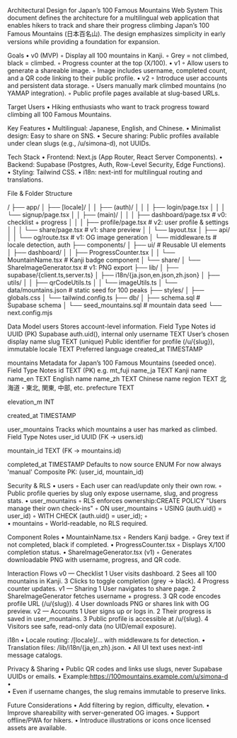 Architectural Design for Japan’s 100 Famous Mountains Web System
This document defines the architecture for a multilingual web application that enables hikers to track and share their progress climbing Japan’s 100 Famous Mountains (日本百名山). The design emphasizes simplicity in early versions while providing a foundation for expansion.

Goals
	•	v0 (MVP)
	◦	Display all 100 mountains in Kanji.
	◦	Grey = not climbed, black = climbed.
	◦	Progress counter at the top (X/100).
	•	v1
	◦	Allow users to generate a shareable image.
	◦	Image includes username, completed count, and a QR code linking to their public profile.
	•	v2
	◦	Introduce user accounts and persistent data storage.
	◦	Users manually mark climbed mountains (no YAMAP integration).
	◦	Public profile pages available at slug-based URLs.

Target Users
	•	Hiking enthusiasts who want to track progress toward climbing all 100 Famous Mountains.

Key Features
	•	Multilingual: Japanese, English, and Chinese.
	•	Minimalist design: Easy to share on SNS.
	•	Secure sharing: Public profiles available under clean slugs (e.g., /u/simona-d), not UUIDs.

Tech Stack
	•	Frontend: Next.js (App Router, React Server Components).
	•	Backend: Supabase (Postgres, Auth, Row-Level Security, Edge Functions).
	•	Styling: Tailwind CSS.
	•	i18n: next-intl for multilingual routing and translations.

File & Folder Structure

/
├── app/
│   ├── [locale]/
│   │   ├── (auth)/
│   │   │   ├── login/page.tsx
│   │   │   └── signup/page.tsx
│   │   ├── (main)/
│   │   │   ├── dashboard/page.tsx   # v0: checklist + progress
│   │   │   ├── profile/page.tsx     # v2: user profile & settings
│   │   │   └── share/page.tsx       # v1: share preview
│   │   └── layout.tsx
│   ├── api/
│   │   └── og/route.tsx             # v1: OG image generation
│   └── middleware.ts                # locale detection, auth
├── components/
│   ├── ui/                          # Reusable UI elements
│   ├── dashboard/
│   │   ├── ProgressCounter.tsx
│   │   └── MountainName.tsx         # Kanji badge component
│   └── share/
│       └── ShareImageGenerator.tsx  # v1: PNG export
├── lib/
│   ├── supabase/{client.ts,server.ts}
│   ├── i18n/{ja.json,en.json,zh.json}
│   ├── utils/
│   │   ├── qrCodeUtils.ts
│   │   └── imageUtils.ts
│   └── data/mountains.json          # static seed for 100 peaks
├── styles/
│   ├── globals.css
│   └── tailwind.config.ts
├── db/
│   ├── schema.sql                   # Supabase schema
│   └── seed_mountains.sql           # mountain data seed
└── next.config.mjs

Data Model
users
Stores account-level information.
Field
Type
Notes
id
UUID (PK)
Supabase auth.uid(), internal only
username
TEXT
User’s chosen display name
slug
TEXT (unique)
Public identifier for profile (/u/{slug}), immutable
locale
TEXT
Preferred language
created_at
TIMESTAMP


mountains
Metadata for Japan’s 100 Famous Mountains (seeded once).
Field
Type
Notes
id
TEXT (PK)
e.g. mt_fuji
name_ja
TEXT
Kanji name
name_en
TEXT
English name
name_zh
TEXT
Chinese name
region
TEXT
北海道・東北, 関東, 中部, etc.
prefecture
TEXT

elevation_m
INT

created_at
TIMESTAMP


user_mountains
Tracks which mountains a user has marked as climbed.
Field
Type
Notes
user_id
UUID (FK → users.id)

mountain_id
TEXT (FK → mountains.id)

completed_at
TIMESTAMP
Defaults to now
source
ENUM
For now always 'manual'
Composite PK: (user_id, mountain_id)

Security & RLS
	•	users
	◦	Each user can read/update only their own row.
	◦	Public profile queries by slug only expose username, slug, and progress stats.
	•	user_mountains
	◦	RLS enforces ownership:CREATE POLICY "Users manage their own check-ins"
	◦	ON user_mountains
	◦	USING (auth.uid() = user_id)
	◦	WITH CHECK (auth.uid() = user_id);
	◦	
	•	mountains
	◦	World-readable, no RLS required.

Component Roles
	•	MountainName.tsx
	◦	Renders Kanji badge.
	◦	Grey text if not completed, black if completed.
	•	ProgressCounter.tsx
	◦	Displays X/100 completion status.
	•	ShareImageGenerator.tsx (v1)
	◦	Generates downloadable PNG with username, progress, and QR code.

Interaction Flows
v0 — Checklist
	1	User visits dashboard.
	2	Sees all 100 mountains in Kanji.
	3	Clicks to toggle completion (grey → black).
	4	Progress counter updates.
v1 — Sharing
	1	User navigates to share page.
	2	ShareImageGenerator fetches username + progress.
	3	QR code encodes profile URL (/u/{slug}).
	4	User downloads PNG or shares link with OG preview.
v2 — Accounts
	1	User signs up or logs in.
	2	Their progress is saved in user_mountains.
	3	Public profile is accessible at /u/{slug}.
	4	Visitors see safe, read-only data (no UID/email exposure).

i18n
	•	Locale routing: /[locale]/… with middleware.ts for detection.
	•	Translation files: /lib/i18n/{ja,en,zh}.json.
	•	All UI text uses next-intl message catalogs.

Privacy & Sharing
	•	Public QR codes and links use slugs, never Supabase UUIDs or emails.
	•	Example:https://100mountains.example.com/u/simona-d
	•	
	•	Even if username changes, the slug remains immutable to preserve links.

Future Considerations
	•	Add filtering by region, difficulty, elevation.
	•	Improve shareability with server-generated OG images.
	•	Support offline/PWA for hikers.
	•	Introduce illustrations or icons once licensed assets are available.
